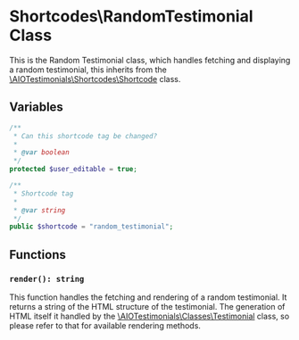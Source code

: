 # Shortcodes\RandomTestimonial Class

This is the Random Testimonial class, which handles fetching and displaying a random testimonial, this inherits from the [\AIOTestimonials\Shortcodes\Shortcode](classes/Shortcodes/Shortcode.md) class.


## Variables
```php
/**
 * Can this shortcode tag be changed?
 * 
 * @var boolean
 */
protected $user_editable = true;

/**
 * Shortcode tag
 * 
 * @var string
 */
public $shortcode = "random_testimonial";
```

## Functions

### ```render(): string```
This function handles the fetching and rendering of a random testimonial. It returns a string of the HTML structure of the testimonial. 
The generation of HTML itself it handled by the [\AIOTestimonials\Classes\Testimonial](classes/Classes/Testimonial.md) class, so please refer to that for available rendering methods.